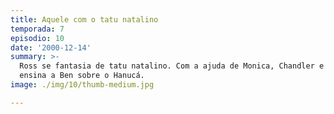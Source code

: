 ```yaml
---
title: Aquele com o tatu natalino
temporada: 7
episodio: 10
date: '2000-12-14'
summary: >-
  Ross se fantasia de tatu natalino. Com a ajuda de Monica, Chandler e Joey, ele
  ensina a Ben sobre o Hanucá.
image: ./img/10/thumb-medium.jpg

---
```

